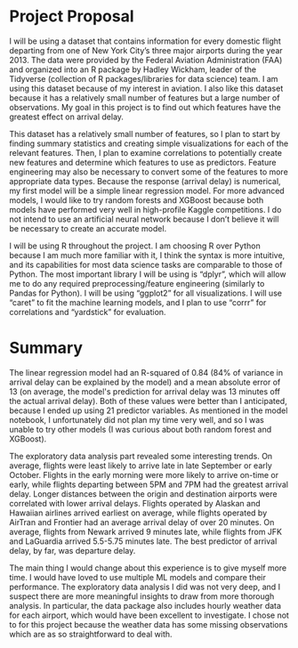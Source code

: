 # Project Proposal

I will be using a dataset that contains information for every domestic flight departing from one of New York City’s three major airports during the year 2013. The data were provided by the Federal Aviation Administration (FAA) and organized into an R package by Hadley Wickham, leader of the Tidyverse (collection of R packages/libraries for data science) team. I am using this dataset because of my interest in aviation. I also like this dataset because it has a relatively small number of features but a large number of observations. My goal in this project is to find out which features have the greatest effect on arrival delay. 

 
This dataset has a relatively small number of features, so I plan to start by finding summary statistics and creating simple visualizations for each of the relevant features. Then, I plan to examine correlations to potentially create new features and determine which features to use as predictors. Feature engineering may also be necessary to convert some of the features to more appropriate data types. 
	Because the response (arrival delay) is numerical, my first model will be a simple linear regression model. For more advanced models, I would like to try random forests and XGBoost because both models have performed very well in high-profile Kaggle competitions. I do not intend to use an artificial neural network because I don’t believe it will be necessary to create an accurate model. 

 
I will be using R throughout the project. I am choosing R over Python because I am much more familiar with it, I think the syntax is more intuitive, and its capabilities for most data science tasks are comparable to those of Python. The most important library I will be using is “dplyr”, which will allow me to do any required preprocessing/feature engineering (similarly to Pandas for Python). I will be using “ggplot2” for all visualizations. I will use “caret” to fit the machine learning models, and I plan to use “corrr” for correlations and “yardstick” for evaluation. 

# Summary

The linear regression model had an R-squared of 0.84 (84% of variance in arrival delay can be explained by the model) and a mean absolute error of 13 (on average, the model's prediction for arrival delay was 13 minutes off the actual arrival delay). Both of these values were better than I anticipated, because I ended up using 21 predictor variables. As mentioned in the model notebook, I unfortunately did not plan my time very well, and so I was unable to try other models (I was curious about both random forest and XGBoost). 

The exploratory data analysis part revealed some interesting trends. On average, flights were least likely to arrive late in late September or early October. Flights in the early morning were more likely to arrive on-time or early, while flights departing between 5PM and 7PM had the greatest arrival delay. Longer distances between the origin and destination airports were correlated with lower arrival delays. Flights operated by Alaskan and Hawaiian airlines arrived earliest on average, while flights operated by AirTran and Frontier had an average arrival delay of over 20 minutes. On average, flights from Newark arrived 9 minutes late, while flights from JFK and LaGuardia arrived 5.5-5.75 minutes late. The best predictor of arrival delay, by far, was departure delay. 

The main thing I would change about this experience is to give myself more time. I would have loved to use multiple ML models and compare their performance. The exploratory data analysis I did was not very deep, and I suspect there are more meaningful insights to draw from more thorough analysis. In particular, the data package also includes hourly weather data for each airport, which would have been excellent to investigate. I chose not to for this project because the weather data has some missing observations which are as so straightforward to deal with. 

